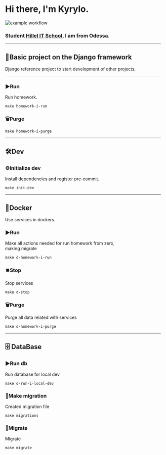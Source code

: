 # Hi there, I'm Kyrylo.
![example workflow](https://github.com/Hillel-i-Python-Pro-i-2022-12-27/homework__kulyk__kyrylo__hw5/actions/workflows/main-workflow.yml/badge.svg)
### Student [Hillel IT School](https://ithillel.ua/), I am from Odessa.
***
## 📝Basic project on the Django framework
Django reference project to start development of other projects.
***
### ▶️Run
Run homework.
```shell
make homework-i-run
```
### 🗑️Purge
```shell
make homework-i-purge
```
***
## 🛠️Dev
### ⚙️Initialize dev
Install dependencies and register pre-commit.
```shell
make init-dev
```
***
## 🐳Docker
Use services in dockers.
### ▶️Run
Make all actions needed for run homework from zero,  
making migrate
```shell
make d-homework-i-run
```
### ⏹️Stop
Stop services
```shell
make d-stop
```
### 🗑️Purge
Purge all data related with services
```shell
make d-homework-i-purge
```
***
## 🗄 DataBase
### ▶️Run db
Run database for local dev
```shell
make d-run-i-local-dev
```
### 🧳Make migration
Created migration file
```shell
make migrations
```
### 🛫Migrate
Migrate
```shell
make migrate
```